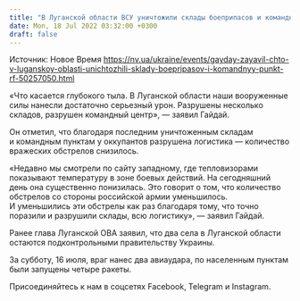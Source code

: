 ```yaml
---
title: "В Луганской области ВСУ уничтожили склады боеприпасов и командный центр — Гайдай"
date: Mon, 18 Jul 2022 03:32:00 +0300
draft: false
---
```

Источник: Новое Время https://nv.ua/ukraine/events/gayday-zayavil-chto-v-luganskoy-oblasti-unichtozhili-sklady-boepripasov-i-komandnyy-punkt-rf-50257050.html


«Что касается глубокого тыла. В Луганской области наши вооруженные силы нанесли достаточно серьезный урон. Разрушены несколько складов, разрушен командный центр», — заявил Гайдай.

Он отметил, что благодаря последним уничтоженным складам и командным пунктам у оккупантов разрушена логистика — количество вражеских обстрелов снизилось.

«Недавно мы смотрели по сайту западному, где тепловизорами показывают температуру в зоне боевых действий. На сегодняшний день она существенно понизилась. Это говорит о том, что количество обстрелов со стороны российской армии уменьшилось. И уменьшились эти обстрелы как раз благодаря тому, что точно поразили и разрушили склады, всю логистику», — заявил Гайдай.

Ранее глава Луганской ОВА заявил, что два села в Луганской области остаются подконтрольными правительству Украины.

За субботу, 16 июля, враг нанес два авиаудара, по населенным пунктам были запущены четыре ракеты.

Присоединяйтесь к нам в соцсетях Facebook, Telegram и Instagram.
